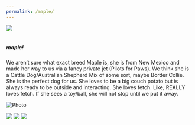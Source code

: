 ```yaml
---
permalink: /maple/
---
```

<picture>
  <img
    src="/images/maple.jpg"><br>
</picture>
<br>

<h5>maple!</h5>

We aren’t sure what exact breed Maple is, she is from New Mexico and made her way to us via a fancy private jet (Pilots for Paws). We think she is a Cattle Dog/Australian Shepherd Mix of some sort, maybe Border Collie. She is the perfect dog for us. She loves to be a big couch potato but is always ready to be outside and interacting. She loves fetch. Like, REALLY loves fetch. If she sees a toy/ball, she will not stop until we put it away.

![Photo](/images/pets-03.jpg)
<div class="page__gallery__wrapper">
  <div class="page__gallery__images">
    <img src= /images/pets-01.jpg loading="lazy">
    <img src= /images/pets-02.jpg loading="lazy">
    <img src= /images/pets-04.jpg loading="lazy">
  </div>
</div>